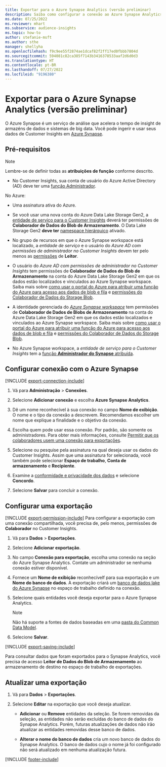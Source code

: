 ```yaml
---
title: Exportar para o Azure Synapse Analytics (versão preliminar)
description: Saiba como configurar a conexão ao Azure Synapse Analytics.
ms.date: 07/25/2022
ms.reviewer: mhart
ms.subservice: audience-insights
ms.topic: how-to
author: stefanie-msft
ms.author: sthe
manager: shellyha
ms.openlocfilehash: f9c9ee55f2874ae1dcaf82f2ff17ed0fbbb7804d
ms.sourcegitcommit: 594081c82ca385f7143b3416378533aaf2d6d0d3
ms.translationtype: HT
ms.contentlocale: pt-BR
ms.lasthandoff: 07/27/2022
ms.locfileid: "9196380"
---
```

# <a name="export-data-to-azure-synapse-analytics-preview"></a>Exportar para o Azure Synapse Analytics (versão preliminar)

O Azure Synapse é um serviço de análise que acelera o tempo de insight de armazéns de dados e sistemas de big data. Você pode ingerir e usar seus dados de Customer Insights em [Azure Synapse](/azure/synapse-analytics/overview-what-is).

## <a name="prerequisites"></a>Pré-requisitos

> [!NOTE]
> Lembre-se de definir todas as **atribuições de função** conforme descrito.

- No Customer Insights, sua conta de usuário do Azure Active Directory (AD) deve ter uma [função Administrador](permissions.md#assign-roles-and-permissions).

No Azure:

- Uma assinatura ativa do Azure.

- Se você usar uma nova conta do Azure Data Lake Storage Gen2, a [entidade de serviço para o Customer Insights](connect-service-principal.md) deverá ter permissões de **Colaborador de Dados do Blob de Armazenamento**. O Data Lake Storage Gen2 **deve ter** [namespace hierárquico](/azure/storage/blobs/data-lake-storage-namespace) ativado.

- No grupo de recursos em que o Azure Synapse workspace está localizado, a *entidade de serviço* e o usuário do *Azure AD com permissões de administrador no Customer Insights* devem ter pelo menos as [permissões](/azure/role-based-access-control/role-assignments-portal) de **Leitor**.

- O usuário do *Azure AD com permissões de administrador no Customer Insights* tem permissões de **Colaborador de Dados do Blob de Armazenamento** na conta do Azure Data Lake Storage Gen2 em que os dados estão localizados e vinculados ao Azure Synapse workspace. Saiba mais sobre [como usar o portal do Azure para atribuir uma função do Azure para acesso aos dados de blob e fila](/azure/storage/common/storage-auth-aad-rbac-portal) e [permissões do Colaborador de Dados do Storage Blob](/azure/role-based-access-control/built-in-roles#storage-blob-data-contributor).

- A identidade gerenciada do *[Azure Synapse workspace](/azure/synapse-analytics/security/synapse-workspace-managed-identity)* tem permissões de **Colaborador de Dados de Blobs de Armazenamento** na conta do Azure Data Lake Storage Gen2 em que os dados estão localizados e vinculados ao Azure Synapse workspace. Saiba mais sobre [como usar o portal do Azure para atribuir uma função do Azure para acesso aos dados de blob e fila](/azure/storage/common/storage-auth-aad-rbac-portal) e [permissões do Colaborador de Dados do Storage Blob](/azure/role-based-access-control/built-in-roles#storage-blob-data-contributor).

- No Azure Synapse workspace, a *entidade de serviço para o Customer Insights* tem a [função **Administrador do Synapse** atribuída](/azure/synapse-analytics/security/how-to-set-up-access-control).

## <a name="set-up-connection-to-azure-synapse"></a>Configurar conexão com o Azure Synapse

[!INCLUDE [export-connection-include](includes/export-connection-admn.md)]

1. Vá para **Administração** > **Conexões**.

1. Selecione **Adicionar conexão** e escolha **Azure Synapse Analytics**.

1. Dê um nome reconhecível à sua conexão no campo **Nome de exibição**. O nome e o tipo da conexão a descrevem. Recomendamos escolher um nome que explique a finalidade e o objetivo da conexão.

1. Escolha quem pode usar essa conexão. Por padrão, são somente os administradores. Para obter mais informações, consulte [Permitir que os colaboradores usem uma conexão para exportações](connections.md#allow-contributors-to-use-a-connection-for-exports).

1. Selecione ou pesquise pela assinatura na qual deseja usar os dados do Customer Insights. Assim que uma assinatura for selecionada, você também pode selecionar **Espaço de trabalho**, **Conta de armazenamento** e **Recipiente**.

1. Examine a [conformidade e privacidade dos dados](connections.md#data-privacy-and-compliance) e selecione **Concordo**.

1. Selecione **Salvar** para concluir a conexão.

## <a name="configure-an-export"></a>Configurar uma exportação

[!INCLUDE [export-permission-include](includes/export-permission.md)] Para configurar a exportação com uma conexão compartilhada, você precisa de, pelo menos, permissões de **Colaborador** no Customer Insights.

1. Vá para **Dados** > **Exportações**.

1. Selecione **Adicionar exportação**.

1. No campo **Conexão para exportação**, escolha uma conexão na seção do Azure Synapse Analytics. Contate um administrador se nenhuma conexão estiver disponível.

1. Fornece um **Nome de exibição** reconhecívelf para sua exportação e um **Nome do banco de dados**. A exportação criará um [banco de dados lake do Azure Synapse](/azure/synapse-analytics/database-designer/concepts-lake-database) no espaço de trabalho definido na conexão.

1. Selecione quais entidades você deseja exportar para o Azure Synapse Analytics.
   > [!NOTE]
   > Não há suporte a fontes de dados baseadas em uma [pasta do Common Data Model](connect-common-data-model.md).

1. Selecione **Salvar**.

[!INCLUDE [export-saving-include](includes/export-saving.md)]

Para consultar dados que foram exportados para o Synapse Analytics, você precisa de acesso **Leitor de Dados do Blob de Armazenamento** ao armazenamento de destino no espaço de trabalho de exportações.

## <a name="update-an-export"></a>Atualizar uma exportação

1. Vá para **Dados** > **Exportações**.

1. Selecione **Editar** na exportação que você deseja atualizar.

   - **Adicionar** ou **Remove** entidades da seleção. Se forem removidas da seleção, as entidades não serão excluídas do banco de dados do Synapse Analytics. Porém, futuras atualizações de dados não irão atualizar as entidades removidas desse banco de dados.

   - **Alterar o nome do banco de dados** cria um novo banco de dados do Synapse Analytics. O banco de dados cujo o nome já foi configurado não será atualizado em nenhuma atualização futura.

[!INCLUDE [footer-include](includes/footer-banner.md)]
